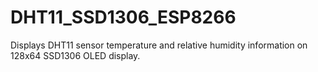 # DHT11_SSD1306_ESP8266
Displays DHT11 sensor temperature and relative humidity information on 128x64 SSD1306 OLED display.
